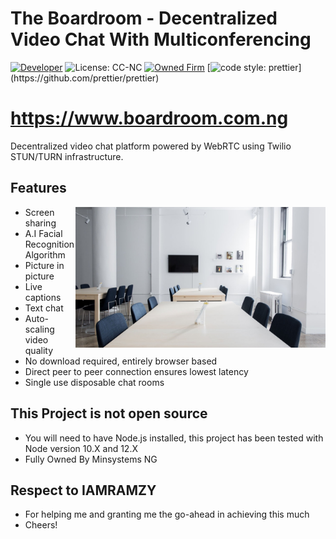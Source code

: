 # The Boardroom - Decentralized Video Chat With Multiconferencing

[![Developer](https://img.shields.io/badge/Developer-Mathemartins-blueviolet)](https://theboardroom.ng)
![License: CC-NC](https://img.shields.io/badge/License-CCNC-blue.svg)
[![Owned Firm](https://img.shields.io/badge/Company-Minsystems%20NG-lightblue)](https://www.minsystems.ng)
[![code style: prettier](https://img.shields.io/badge/code_style-prettier-ff69b4.svg?)](https://github.com/prettier/prettier)


# https://www.boardroom.com.ng

Decentralized video chat platform powered by WebRTC using Twilio STUN/TURN infrastructure.

## Features

<img align="right" width="400" height="auto" src="public/assets/img/background/img-85.jpg">

- Screen sharing
- A.I Facial Recognition Algorithm
- Picture in picture
- Live captions
- Text chat
- Auto-scaling video quality
- No download required, entirely browser based
- Direct peer to peer connection ensures lowest latency
- Single use disposable chat rooms

## This Project is not open source 

- You will need to have Node.js installed, this project has been tested with Node version 10.X and 12.X
- Fully Owned By Minsystems NG

## Respect to IAMRAMZY

- For helping me and granting me the go-ahead in achieving this much
- Cheers!
